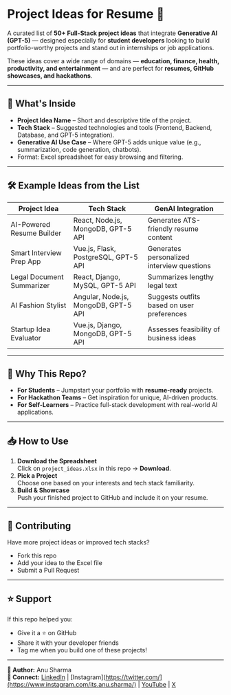 # Project Ideas for Resume 🚀

A curated list of **50+ Full-Stack project ideas** that integrate **Generative AI (GPT-5)** — designed especially for **student developers** looking to build portfolio-worthy projects and stand out in internships or job applications.  

These ideas cover a wide range of domains — **education, finance, health, productivity, and entertainment** — and are perfect for **resumes, GitHub showcases, and hackathons**.

---

## 📂 What's Inside
- **Project Idea Name** – Short and descriptive title of the project.  
- **Tech Stack** – Suggested technologies and tools (Frontend, Backend, Database, and GPT-5 integration).  
- **Generative AI Use Case** – Where GPT-5 adds unique value (e.g., summarization, code generation, chatbots).  
- Format: Excel spreadsheet for easy browsing and filtering.

---

## 🛠 Example Ideas from the List
| Project Idea | Tech Stack | GenAI Integration |
|--------------|-----------|-------------------|
| AI-Powered Resume Builder | React, Node.js, MongoDB, GPT-5 API | Generates ATS-friendly resume content |
| Smart Interview Prep App | Vue.js, Flask, PostgreSQL, GPT-5 API | Generates personalized interview questions |
| Legal Document Summarizer | React, Django, MySQL, GPT-5 API | Summarizes lengthy legal text |
| AI Fashion Stylist | Angular, Node.js, MongoDB, GPT-5 API | Suggests outfits based on user preferences |
| Startup Idea Evaluator | Vue.js, Django, MongoDB, GPT-5 API | Assesses feasibility of business ideas |

---

## 🎯 Why This Repo?
- **For Students** – Jumpstart your portfolio with **resume-ready** projects.
- **For Hackathon Teams** – Get inspiration for unique, AI-driven products.
- **For Self-Learners** – Practice full-stack development with real-world AI applications.

---

## 📥 How to Use
1. **Download the Spreadsheet**  
   Click on `project_ideas.xlsx` in this repo → **Download**.
2. **Pick a Project**  
   Choose one based on your interests and tech stack familiarity.
3. **Build & Showcase**  
   Push your finished project to GitHub and include it on your resume.

---

## 🤝 Contributing
Have more project ideas or improved tech stacks?  
- Fork this repo  
- Add your idea to the Excel file  
- Submit a Pull Request  

---

## ⭐ Support
If this repo helped you:
- Give it a ⭐ on GitHub  
- Share it with your developer friends  
- Tag me when you build one of these projects!

---

**📌 Author:** Anu Sharma  
**🔗 Connect:** [LinkedIn](https://www.linkedin.com/in/anu-sharma-2002/) | [Instagram](https://twitter.com/](https://www.instagram.com/its.anu.sharma/)  | [YouTube](https://www.youtube.com/@AnuSharma02) | [X]()

